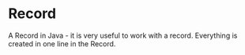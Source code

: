 # Record
A Record in Java - it is very useful to work with a record. Everything is created in one line in the Record.
